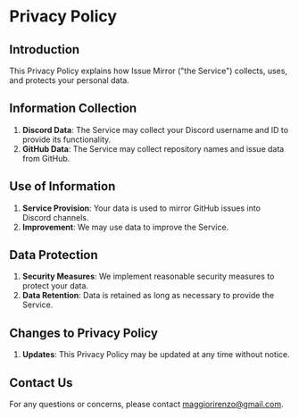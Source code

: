 # Privacy Policy

## Introduction

This Privacy Policy explains how Issue Mirror ("the Service") collects, uses, and protects your personal data.

## Information Collection

1. **Discord Data**: The Service may collect your Discord username and ID to provide its functionality.
2. **GitHub Data**: The Service may collect repository names and issue data from GitHub.

## Use of Information

1. **Service Provision**: Your data is used to mirror GitHub issues into Discord channels.
2. **Improvement**: We may use data to improve the Service.

## Data Protection

1. **Security Measures**: We implement reasonable security measures to protect your data.
2. **Data Retention**: Data is retained as long as necessary to provide the Service.

## Changes to Privacy Policy

1. **Updates**: This Privacy Policy may be updated at any time without notice.

## Contact Us

For any questions or concerns, please contact maggiorirenzo@gmail.com.
